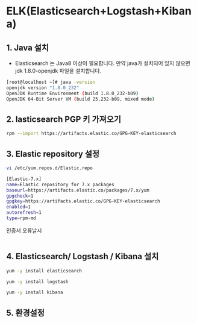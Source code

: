 # ELK(Elasticsearch+Logstash+Kibana)

## 1. Java 설치
+ Elasticsearch 는 Java8 이상이 필요합니다. 만약 java가 설치되어 있지 않으면 jdk 1.8.0-openjdk 파일을 설치합니다.


```sh
[root@localhost ~]# java -version
openjdk version "1.8.0_232"
OpenJDK Runtime Environment (build 1.8.0_232-b09)
OpenJDK 64-Bit Server VM (build 25.232-b09, mixed mode)
```

## 2. lasticsearch PGP 키 가져오기

```sh
rpm --import https://artifacts.elastic.co/GPG-KEY-elasticsearch
```

## 3. Elastic repository 설정

```sh
vi /etc/yum.repos.d/Elastic.repo
```
```sh
[Elastic-7.x]
name=Elastic repository for 7.x packages
baseurl=https://artifacts.elastic.co/packages/7.x/yum
gpgcheck=1
gpgkey=https://artifacts.elastic.co/GPG-KEY-elasticsearch
enabled=1
autorefresh=1
type=rpm-md
```
인증서 오류날시
```sh
```
## 4. Elasticsearch/ Logstash / Kibana  설치

```sh
yum -y install elasticsearch

yum -y install logstash

yum -y install kibana
```

## 5. 환경설정
